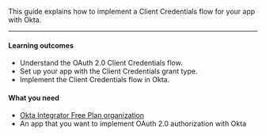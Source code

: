 This guide explains how to implement a Client Credentials flow for your app with Okta.

---

#### Learning outcomes

* Understand the OAuth 2.0 Client Credentials flow.
* Set up your app with the Client Credentials grant type.
* Implement the Client Credentials flow in Okta.

#### What you need

* [Okta Integrator Free Plan organization](https://developer.okta.com/signup)
* An app that you want to implement OAuth 2.0 authorization with Okta

<ApiAmProdWarning />
